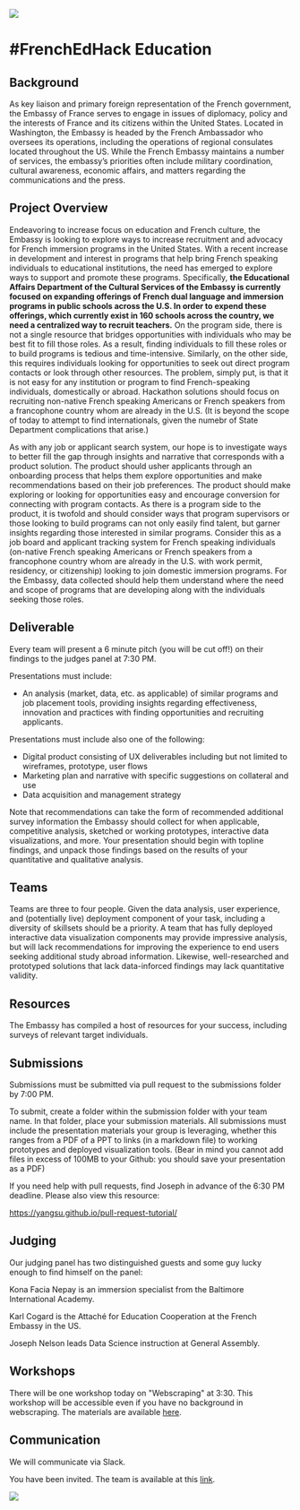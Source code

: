![](https://french.georgetown.edu/sites/french/files/files/upload/ambassade.jpg)

# #FrenchEdHack Education

## Background

As key liaison and primary foreign representation of the French government, the Embassy of France serves to engage in issues of diplomacy, policy and the interests of France and its citizens within the United States. Located in Washington, the Embassy is headed by the French Ambassador who oversees its operations, including the operations of regional consulates located throughout the US. While the French Embassy maintains a number of services, the embassy’s priorities often include military coordination, cultural awareness, economic affairs, and matters regarding the communications and the press. 

## Project Overview

Endeavoring to increase focus on education and French culture, the Embassy is looking to explore ways to increase recruitment and advocacy for French immersion programs in the United States. With a recent increase in development and interest in programs that help bring French speaking individuals to educational institutions, the need has emerged to explore ways to support and promote these programs. Specifically, **the Educational Affairs Department of the Cultural Services of the Embassy is currently focused on expanding offerings of French dual language and immersion programs in public schools across the U.S. In order to expend these offerings, which currently exist in 160 schools across the country, we need a centralized way to recruit teachers.** On the program side, there is not a single resource that bridges opportunities with individuals who may be best fit to fill those roles. As a result, finding individuals to fill these roles or to build programs is tedious and time-intensive. Similarly, on the other side, this requires individuals looking for opportunities to seek out direct program contacts or look through other resources. The problem, simply put, is that it is not easy for any institution or program to find French-speaking individuals, domestically or abroad. Hackathon solutions should focus on recruiting non-native French speaking Americans or French speakers from a francophone country whom are already in the U.S. (It is beyond the scope of today to attempt to find internationals, given the numebr of State Department complications that arise.)

As with any job or applicant search system, our hope is to investigate ways to better fill the gap through insights and narrative that corresponds with a product solution. The product should usher applicants through an onboarding process that helps them explore opportunities and make recommendations based on their job preferences. The product should make exploring or looking for opportunities easy and encourage conversion for connecting with program contacts. As there is a program side to the product, it is twofold and should consider ways that program supervisors or those looking to build programs can not only easily find talent, but garner insights regarding those interested in similar programs. Consider this as a job board and applicant tracking system for French speaking individuals (on-native French speaking Americans or French speakers from a francophone country whom are already in the U.S. with work permit, residency, or citizenship) looking to join domestic immersion programs. For the Embassy, data collected should help them understand where the need and scope of programs that are developing along with the individuals seeking those roles.

## Deliverable

Every team will present a 6 minute pitch (you will be cut off!) on their findings to the judges panel at 7:30 PM. 

Presentations must include:

- An analysis (market, data, etc. as applicable) of similar programs and job placement tools, providing insights regarding effectiveness, innovation and practices with finding opportunities and recruiting applicants. 

Presentations must include also one of the following:
- Digital product consisting of UX deliverables including but not limited to wireframes, prototype, user flows
- Marketing plan and narrative with specific suggestions on collateral and use
- Data acquisition and management strategy 

Note that recommendations can take the form of recommended additional survey information the Embassy should collect for when applicable, competitive analysis, sketched or working prototypes, interactive data visualizations, and more. Your presentation should begin with topline findings, and unpack those findings based on the results of your quantitative and qualitative analysis.

## Teams

Teams are three to four people. Given the data analysis, user experience, and (potentially live) deployment component of your task, including a diversity of skillsets should be a priority. A team that has fully deployed interactive data visualization components may provide impressive analysis, but will lack recommendations for improving the experience to end users seeking additional study abroad information. Likewise, well-researched and prototyped solutions that lack data-inforced findings may lack quantitative validity.

## Resources

The Embassy has compiled a host of resources for your success, including surveys of relevant target individuals.

## Submissions

Submissions must be submitted via pull request to the submissions folder by 7:00 PM.

To submit, create a folder within the submission folder with your team name. In that folder, place your submission materials. All submissions must include the presentation materials your group is leveraging, whether this ranges from a PDF of a PPT to links (in a markdown file) to working prototypes and deployed visualization tools. (Bear in mind you cannot add files in excess of 100MB to your Github: you should save your presentation as a PDF)

If you need help with pull requests, find Joseph in advance of the 6:30 PM deadline. Please also view this resource:

https://yangsu.github.io/pull-request-tutorial/

## Judging

Our judging panel has two distinguished guests and some guy lucky enough to find himself on the panel:

Kona Facia Nepay is an immersion specialist from the Baltimore International Academy.

Karl Cogard is the Attaché for Education Cooperation at the French Embassy in the US.

Joseph Nelson leads Data Science instruction at General Assembly.

## Workshops

There will be one workshop today on "Webscraping" at 3:30. This workshop will be accessible even if you have no background in webscraping. The materials are available [here](https://github.com/josephofiowa/getting-data).

## Communication

We will communicate via Slack.

You have been invited. The team is available at this [link](https://frenchedhack.slack.com).

![](http://static-assets.generalassemb.ly/logos/generalassembly-open-graph.png)
